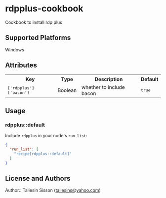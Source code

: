 # rdpplus-cookbook

Cookbook to install rdp plus

## Supported Platforms

Windows

## Attributes

<table>
  <tr>
    <th>Key</th>
    <th>Type</th>
    <th>Description</th>
    <th>Default</th>
  </tr>
  <tr>
    <td><tt>['rdpplus']['bacon']</tt></td>
    <td>Boolean</td>
    <td>whether to include bacon</td>
    <td><tt>true</tt></td>
  </tr>
</table>

## Usage

### rdpplus::default

Include `rdpplus` in your node's `run_list`:

```json
{
  "run_list": [
    "recipe[rdpplus::default]"
  ]
}
```

## License and Authors

Author:: Taliesin Sisson (taliesins@yahoo.com)
